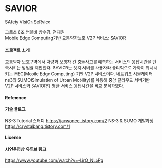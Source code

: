 # SAVIOR
SAfety VIsiOn SeRvice

그로쓰 6조 범블비 방수정, 전재원   
Mobile Edge Computing기반 교통약자보호 V2P 서비스: SAVIOR

#### 프로젝트 소개
교통약자 보호구역에서 차량과 보행자 간 충돌사고를  예측하는 서비스의 응답시간을 단축시키는 방법을 제안한다. 
SAVIOR는 엣지 서버를 사용자와 물리적으로 가까이 위치시키는 MEC(Mobile Edge Computing) 기반 V2P 서비스이다. 
네트워크 시뮬레이터 ns3와 SUMO(Simulation of Urban Mobility)를 이용해 중앙 클라우드 서버기반 V2P 서비스와 SAVIOR의 평균 서비스 응답시간을 비교 분석하였다.


#### Reference

#### 기술 블로그
NS-3 Tutorial 스터디 https://jaewonee.tistory.com/2
NS-3 & SUMO 개발과정 https://crystalbang.tistory.com/1
#### License

#### 시연동영상 유튜브 링크
https://www.youtube.com/watch?v=-LjrQ_NLaPg
